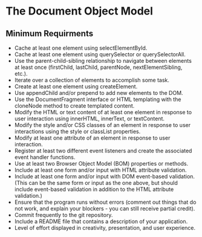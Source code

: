 # The Document Object Model

## Minimum Requirments
- Cache at least one element using selectElementById.
- Cache at least one element using querySelector or querySelectorAll.
- Use the parent-child-sibling relationship to navigate between elements at least once (firstChild, lastChild, parentNode, nextElementSibling, etc.).
- Iterate over a collection of elements to accomplish some task.
- Create at least one element using createElement.
- Use appendChild and/or prepend to add new elements to the DOM.
- Use the DocumentFragment interface or HTML templating with the cloneNode method to create templated content. 
- Modify the HTML or text content of at least one element in response to user interaction using innerHTML, innerText, or textContent.
- Modify the style and/or CSS classes of an element in response to user interactions using the style or classList properties.
- Modify at least one attribute of an element in response to user interaction.
- Register at least two different event listeners and create the associated event handler functions.
- Use at least two Browser Object Model (BOM) properties or methods.
- Include at least one form and/or input with HTML attribute validation.
- Include at least one form and/or input with DOM event-based validation. (This can be the same form or input as the one above, but should include event-based validation in addition to the HTML attribute validation.)
- Ensure that the program runs without errors (comment out things that do not work, and explain your blockers - you can still receive partial credit).
- Commit frequently to the git repository.
- Include a README file that contains a description of your application.
- Level of effort displayed in creativity, presentation, and user experience.